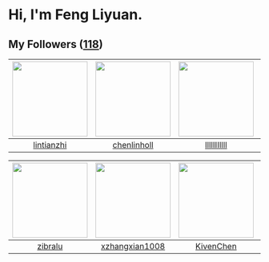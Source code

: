 # Hi, I'm Feng Liyuan.

## My Followers ([118](https://github.com/SunRunAway?tab=followers))

| <img src="https://avatars.githubusercontent.com/u/1457382?v=4" width="150" height="150" /> | <img src="https://avatars.githubusercontent.com/u/14999922?v=4" width="150" height="150" /> | <img src="https://avatars.githubusercontent.com/u/16208288?v=4" width="150" height="150" /> | <img src="https://avatars.githubusercontent.com/u/23115833?v=4" width="150" height="150" /> |
| :----------------------------------------------------------------------------------------: | :-----------------------------------------------------------------------------------------: | :-----------------------------------------------------------------------------------------: | :-----------------------------------------------------------------------------------------: |
|                         [lintianzhi](https://github.com/lintianzhi)                        |                        [chenlinholl](https://github.com/chenlinholl)                        |                        [llllIIIllll](https://github.com/llllIIIllll)                        |                          [Beryl1230](https://github.com/Beryl1230)                          |

| <img src="https://avatars.githubusercontent.com/u/41463486?v=4" width="150" height="150" /> | <img src="https://avatars.githubusercontent.com/u/15918072?v=4" width="150" height="150" /> | <img src="https://avatars.githubusercontent.com/u/34561254?v=4" width="150" height="150" /> | <img src="https://avatars.githubusercontent.com/u/3843588?v=4" width="150" height="150" /> |
| :-----------------------------------------------------------------------------------------: | :-----------------------------------------------------------------------------------------: | :-----------------------------------------------------------------------------------------: | :----------------------------------------------------------------------------------------: |
|                            [zibralu](https://github.com/zibralu)                            |                     [xzhangxian1008](https://github.com/xzhangxian1008)                     |                          [KivenChen](https://github.com/KivenChen)                          |                             [momaek](https://github.com/momaek)                            |
